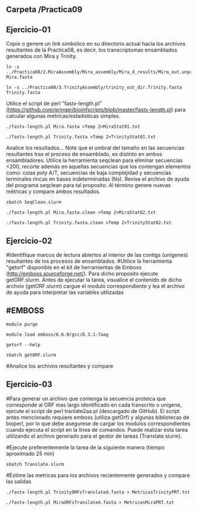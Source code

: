 <!DOCTYPE html>
<html>
<body>
<h2>Carpeta /Practica09</h2>

<h2>Ejercicio-01</h2>
Copie o genere un link simbolico en su directorio actual hacia los archivos resultantes de la Practica08, es decir, los transcriptomas ensamblados generados con Mira y Trinity.

<pre><code>ln -s ../Practica08/2.MiraAssembly/Mira_assembly/Mira_d_results/Mira_out.unpadded.fasta Mira.fasta</code></pre>
<pre><code>ln -s ../Practica08/3.TrinityAssembly/trinity_out_dir.Trinity.fasta Trinity.fasta</code></pre>

Utilice el script de perl "fastx-length.pl" (https://github.com/gringer/bioinfscripts/blob/master/fastx-length.pl) para calcular algunas metricas/estadisticas simples.

<pre><code>./fastx-length.pl Mira.fasta >Temp 2>MiraStat01.txt</code></pre>
<pre><code>./fastx-length.pl Trinity.fasta >Temp 2>TrinityStat01.txt</code></pre>

Analice los resultados... Note que el umbral del tamaño en las secuencias resultantes tras el proceso de ensamblado, es distinto en ambos ensambladores. Utilice la herramienta seqclean para eliminar secuencias <200, recorte además en aquellas secuencias que los contengan elementos como: colas poly A/T, secuencias de baja complejidad y secuencias terminales rincas en bases indeterminadas (Ns). Revise el archivo de ayuda del programa seqclean para tal proposito. Al término genere nuevas métricas y compare ambos resultados.

<pre><code>sbatch SeqClean.slurm</code></pre>

<pre><code>./fastx-length.pl Mira.fasta.clean >Temp 2>MiraStat02.txt</code></pre>
<pre><code>./fastx-length.pl Trinity.fasta.clean >Temp 2>TrinityStat02.txt</code></pre>

<h2>Ejercicio-02</h2>


#Identifique marcos de lectura abiertos al interior de las contigs (unigenes) resultantes de los procesos de ensamblados.
#Utilice la herramienta "getorf" disponible en el kit de herramientas de Emboss (http://emboss.sourceforge.net/). Para dicho proposito ejecute getORF.slurm. Antes de ejecutar la tarea, visualice el contenido de dicho archvio (getORF.slurm) cargue el modulo correspondiente y lea el archivo de ayuda para interpretar las variables utilizadas

<h2>#EMBOSS</h2>

<pre><code>module purge</code></pre>

<pre><code>module load emboss/6.6.0/gcc/8.3.1-7aag</code></pre>
<pre><code>getorf --help</code></pre>
<pre><code>sbatch getORF.slurm</code></pre>

#Analice los archivos resultantes y compare

<h2>Ejercicio-03</h2>


#Para generar un archivo que contenga la secuencia proteica que corresponde al ORF mas largo identificado en cada transcrito o unigene, ejecute el script de perl tranlate2aa.pl (descargado de GitHub). El script antes mencionado requiere emboss (utiliza getOrf) y algunas bibliotecas de bioperl, por lo que debe asegurese de cargar los modulos correspondientes cuando ejecuta el script en la línea de comandos. Puede realizar esta tarea utilizando el archivo generado para el gestor de tareas (Translate.slurm).

#Ejecute preferentemente la tarea de la siguiente manera (tiempo aproximado 25 min)

<pre><code>sbatch Translate.slurm</code></pre>

#Estime las metricas para los archivos recientemente generados y compare las salidas

<pre><code>./fastx-length.pl TrinityORFsTranslated.fasta > MetricasTrinityPRT.txt</code></pre>
<pre><code>./fastx-length.pl MiraORFsTranslated.fasta > MetricasMiraPRT.txt</code></pre>
</body>
</html>
